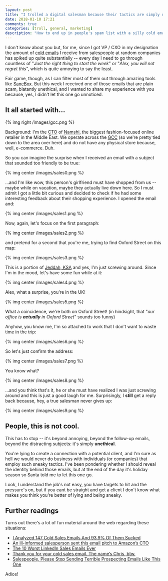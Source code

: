 ```yaml
---
layout: post
title: "I trolled a digital salesman because their tactics are simply unethical"
date: 2018-01-10 17:21
comments: true
categories: [troll, general, marketing]
description: "How to end up in people's spam list with a silly cold email"
---
```


I don't know about you but, for me, since I got VP / CXO in my designation the
amount of [cold emails](https://en.wikipedia.org/wiki/Cold_email) I receive from salespeople at random companies has spiked
up quite substantially -- every day I need to go through countless of "*Just the
right thing to start the week*" or "*Alex, you will not regret this*", which is
quite annoying to say the least.

Fair game, though, as I can filter most of them out through amazing tools like
[SaneBox](https://www.sanebox.com/). But this week I received one of those
emails that are plain scam, blatantly unethical, and I wanted to share my
experience with you because, yes, I didn't let this one go unnoticed.

<!-- more -->

## It all started with...

{% img right /images/gcc.png %}

Background: I'm the [CTO](https://www.linkedin.com/in/alessandronadalin/) of [Namshi](https://en-ae.namshi.com/), the biggest fashion-focused online retailer
in the Middle East. We operate across the [GCC](https://en.wikipedia.org/wiki/Gulf_Cooperation_Council)
(so we're pretty tied down to the area over here) and do not have any physical store
because, well, e-commerce. Duh.

So you can imagine the surprise when I received an email with a subject that
sounded too friendly to be true:

{% img center /images/sales0.png %}

...and I'm like wow, this person's girlfriend must have shopped from us -- maybe
while on vacation, maybe they actually live down here. So I must admit I got a
little bit curious and decided to check if he had some interesting feedback about
their shopping experience. I opened the email and:

{% img center /images/sales1.png %}

Now, again, let's focus on the first paragraph:

{% img center /images/sales2.png %}

and pretend for a second that you're me, trying to find Oxford Street on this
map:

{% img center /images/sales3.png %}

This is a portion of [Jeddah, KSA](https://en.wikipedia.org/wiki/Jeddah) and yes,
I'm just screwing around. Since I'm in the mood, let's have some fun while at it:

{% img center /images/sales4.png %}

Alex, what a surprise, you're in the UK!

{% img center /images/sales5.png %}

What a coincidence, we're both on Oxford Street! (in hindsight, that "*our office is **actually** in Oxford Street*" sounds too
funny)

Anyhow, you know me, I'm so attached to work that I don't want to waste time in the
trip:

{% img center /images/sales6.png %}

So let's just confirm the address:

{% img center /images/sales7.png %}

You know what?

{% img center /images/sales8.png %}

...and you think that's it, he or she must have realized I was just screwing
around and this is just a good laugh for me. Surprisingly, I **still** get
a reply back because, hey, a true salesman never gives up:

{% img center /images/sales9.png %}

## People, this is not cool.

This has to stop -- it's beyond annoying, beyond the follow-up emails, beyond
the distracting subjects: it's simply **unethical**.

You're lying to create a connection with a potential client, and I'm sure as hell
we would never do business with individuals (or companies) that employ such
sneaky tactics. I've been pondering whether I should reveal the identity behind
those emails, but at the end of the day it's holiday season so Santa told me
to let this one go.

Look, I understand the job's not easy, you have targets to hit and the pressure's
on, but if you cant be straight and get a client I don't know what makes you think
you're better of lying and being sneaky.

## Further readings

Turns out there's a lot of fun material around the web regarding these
situations:

* [I Analyzed 147 Cold Sales Emails And 93.9% Of Them Sucked](https://www.cbinsights.com/research/team-blog/cold-sales-emails/)
* [An ill-informed salesperson sent this email pitch to Amazon’s CTO](http://www.businessinsider.com/amazon-cto-werner-vogels-receives-dumb-cold-email-2016-11)
* [The 10 Worst LinkedIn Sales Emails Ever](https://blog.hubspot.com/sales/the-worst-linkedin-sales-emails)
* [Thank you for your cold sales email. The name’s Chris, btw.](https://medium.com/delivery/thank-you-for-your-cold-sales-email-the-names-chris-btw-5d6dd70d5baa)
* [Salespeople, Please Stop Sending Terrible Prospecting Emails Like This One](https://blog.hubspot.com/sales/salespeople-please-stop-sending-terrible-prospecting-emails)

Adios!
